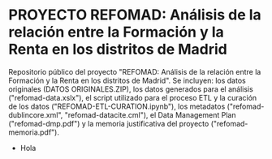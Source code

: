 # PROYECTO REFOMAD: Análisis de la relación entre la Formación y la Renta en los distritos de Madrid

Repositorio público del proyecto "REFOMAD: Análisis de la relación entre la Formación y la Renta en los distritos de Madrid". Se incluyen: los datos originales (DATOS ORIGINALES.ZIP), los datos generados para el análisis ("refomad-data.xslx"), el script utilizado para el proceso ETL y la curación de los datos ("REFOMAD-ETL-CURATION.ipynb"), los metadatos ("refomad-dublincore.xml", "refomad-datacite.cml"), el Data Management Plan ("refomad-dmp.pdf") y la memoria justificativa del proyecto ("refomad-memoria.pdf").

* Hola
